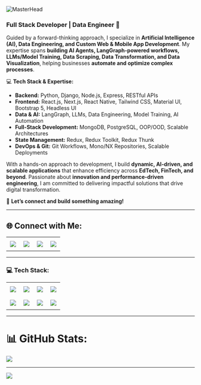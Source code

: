 ![MasterHead](https://repository-images.githubusercontent.com/588181932/e36ec678-7984-4cdd-8e4c-a3932772ff8e)  

### Full Stack Developer | Data Engineer 🚀

Guided by a forward-thinking approach, I specialize in **Artificial Intelligence (AI), Data Engineering, and Custom Web & Mobile App Development**. My expertise spans **building AI Agents, LangGraph-powered workflows, LLMs/Model Training, Data Scraping, Data Transformation, and Data Visualization**, helping businesses **automate and optimize complex processes**.  

💻 **Tech Stack & Expertise:**  
- **Backend:** Python, Django, Node.js, Express, RESTful APIs  
- **Frontend:** React.js, Next.js, React Native, Tailwind CSS, Material UI, Bootstrap 5, Headless UI  
- **Data & AI:** LangGraph, LLMs, Data Engineering, Model Training, AI Automation  
- **Full-Stack Development:** MongoDB, PostgreSQL, OOP/OOD, Scalable Architectures  
- **State Management:** Redux, Redux Toolkit, Redux Thunk  
- **DevOps & Git:** Git Workflows, Mono/NX Repositories, Scalable Deployments  

With a hands-on approach to development, I build **dynamic, AI-driven, and scalable applications** that enhance efficiency across **EdTech, FinTech, and beyond**. Passionate about **innovation and performance-driven engineering**, I am committed to delivering impactful solutions that drive digital transformation.  

🔗 **Let’s connect and build something amazing!**  

---

## 🌐 Connect with Me:

<table>
  <tr>
    <td align="center" width="25%" style="padding: 10px;">
      <a href="https://www.linkedin.com/in/wasal-imtiaz-4a6455190/">
        <img src="https://img.shields.io/badge/LinkedIn-%230077B5.svg?logo=linkedin&logoColor=white">
      </a>
    </td>
    <td align="center" width="25%" style="padding: 10px;">
      <a href="https://leetcode.com/u/wasalimtiaz33/">
        <img src="https://img.shields.io/badge/LeetCode-%23FFA116.svg?logo=leetcode&logoColor=white">
      </a>
    </td>
    <td align="center" width="25%" style="padding: 10px;">
      <a href="https://github.com/wasaldev">
        <img src="https://img.shields.io/badge/GitHub-%2312100E.svg?logo=github&logoColor=white">
      </a>
    </td>
    <td align="center" width="25%" style="padding: 10px;">
      <a href="mailto:wasalimtiaz33@gmail.com">
        <img src="https://img.shields.io/badge/Gmail-D14836?style=flat&logo=gmail&logoColor=white">
      </a>
    </td>
  </tr>
</table>

---

<h3>💻 Tech Stack:</h3>

<table>
  <tr>
    <td align="center" width="25%" style="padding: 10px;">
      <img src="https://img.shields.io/badge/react-%2320232a.svg?style=for-the-badge&logo=react&logoColor=%2361DAFB">
    </td>
    <td align="center" width="25%" style="padding: 10px;">
      <img src="https://img.shields.io/badge/Next.js-%23000000.svg?style=for-the-badge&logo=next.js&logoColor=white">
    </td>
    <td align="center" width="25%" style="padding: 10px;">
      <img src="https://img.shields.io/badge/typescript-%23007ACC.svg?style=for-the-badge&logo=typescript&logoColor=white">
    </td>
    <td align="center" width="25%" style="padding: 10px;">
      <img src="https://img.shields.io/badge/javascript-%23323330.svg?style=for-the-badge&logo=javascript&logoColor=%23F7DF1E">
    </td>
  </tr>
  <tr>
    <td align="center" width="25%" style="padding: 10px;">
      <img src="https://img.shields.io/badge/Python-3670A0?style=for-the-badge&logo=python&logoColor=ffdd54">
    </td>
    <td align="center" width="25%" style="padding: 10px;">
      <img src="https://img.shields.io/badge/TailwindCSS-%2306B6D4.svg?style=for-the-badge&logo=tailwindcss&logoColor=white">
    </td>
    <td align="center" width="25%" style="padding: 10px;">
      <img src="https://img.shields.io/badge/UI%2FUX-%23FF4081.svg?style=for-the-badge&logo=figma&logoColor=white">
    </td>
    <td align="center" width="25%" style="padding: 10px;">
      <img src="https://img.shields.io/badge/Node.js-43853D?style=for-the-badge&logo=node.js&logoColor=white">
    </td>
  </tr>
</table>


---

# 📊 GitHub Stats:
![](https://github-readme-stats.vercel.app/api/top-langs/?username=wasaldev&theme=dark&hide_border=false&layout=compact)  

---

[![](https://visitcount.itsvg.in/api?id=wasaldev&icon=0&color=0)](https://visitcount.itsvg.in)

